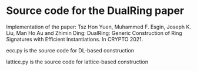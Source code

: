 # Source code for the DualRing paper

Implementation of the paper: Tsz Hon Yuen, Muhammed F. Esgin, Joseph K. Liu, Man Ho Au and Zhimin Ding: DualRing: Generic Construction of Ring Signatures with Efficient Instantiations. In CRYPTO 2021.

ecc.py is the source code for DL-based construction

lattice.py is the source code for lattice-based construction

